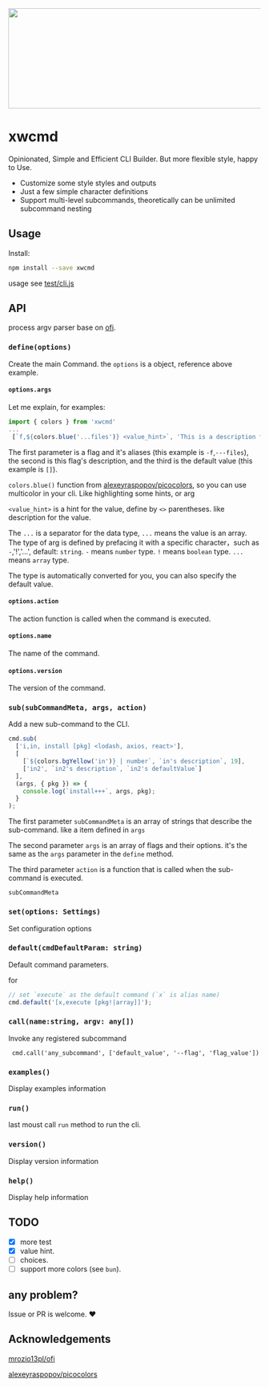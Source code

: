 <img style="width:100vw;height:200px" src="https://cdn.jsdelivr.net/gh/uxiew/xwcmd@main/xwcmd.svg"/>

# xwcmd

Opinionated, Simple and Efficient CLI Builder. But more flexible style, happy to Use.

- Customize some style styles and outputs
- Just a few simple character definitions
- Support multi-level subcommands, theoretically can be unlimited subcommand nesting

## Usage

Install:

```sh
npm install --save xwcmd
```

usage see [test/cli.js](./test/cli.js)

## API

process argv parser base on [ofi](https://github.com/mrozio13pl/ofi).

### `define(options)`

Create the main Command. the `options` is a object, reference above example.

#### `options.args`

Let me explain, for examples:

```ts
import { colors } from 'xwcmd'
...
 [`f,${colors.blue('...files')} <value_hint>`, 'This is a description for files flag' , []]
```

The first parameter is a flag and it's aliases (this example is `-f`,`---files`), the second is this flag's description, and the third is the default value (this example is `[]`).

`colors.blue()` function from [alexeyraspopov/picocolors](https://gitub.com/alexeyraspopov/picocolors), so you can use multicolor in your cli. Like highlighting some hints, or arg

`<value_hint>` is a hint for the value, define by `<>` parentheses. like description for the value.

The `...` is a separator for the data type, `...` means the value is an array.
The type of arg is defined by prefacing it with a specific character，such as `-`,'!','...', default: `string`.
`-` means `number` type.
`!` means `boolean` type.
`...` means `array` type.

The type is automatically converted for you, you can also specify the default value.

#### `options.action`

The action function is called when the command is executed.

#### `options.name`

The name of the command.

#### `options.version`

The version of the command.

### `sub(subCommandMeta, args, action)`

Add a new sub-command to the CLI.

```ts
cmd.sub(
  ['i,in, install [pkg] <lodash, axios, react>'],
  [
    [`${colors.bgYellow('in')} | number`, `in's description`, 19],
    ['in2', `in2's description`, `in2's defaultValue`]
  ],
  (args, { pkg }) => {
    console.log(`install+++`, args, pkg);
  }
);
```

The first parameter `subCommandMeta` is an array of strings that describe the sub-command. like a item defined in `args`

The second parameter `args` is an array of flags and their options. it's the same as the `args` parameter in the `define` method.

The third parameter `action` is a function that is called when the sub-command is executed.

`subCommandMeta`

### `set(options: Settings)`

Set configuration options

### `default(cmdDefaultParam: string)`

Default command parameters.

for

```ts
// set `execute` as the default command (`x` is alias name)
cmd.default('[x,execute [pkg!|array]]');
```

### `call(name:string, argv: any[])`

Invoke any registered subcommand

```
 cmd.call('any_subcommand', ['default_value', '--flag', 'flag_value'])
```

### `examples()`

Display examples information

### `run()`

last moust call `run` method to run the cli.

### `version()`

Display version information

### `help()`

Display help information

## TODO

- [x] more test
- [x] value hint.
- [ ] choices.
- [ ] support more colors (see `bun`).

## any problem?

Issue or PR is welcome. ❤️

## Acknowledgements

[mrozio13pl/ofi](https://github.com/mrozio13pl/ofi)

[alexeyraspopov/picocolors](https://gitub.com/alexeyraspopov/picocolors)
